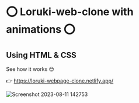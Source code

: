 # ⭕ Loruki-web-clone with animations ⭕

## Using HTML & CSS

See how it works 😍

👉 https://loruki-webpage-clone.netlify.app/

![Screenshot 2023-08-11 142753](https://github.com/Sachintha-Samarathunga/Loruki-webpage/assets/98406068/533b0af5-b062-4aea-ac7b-c3f84670c5b1)
